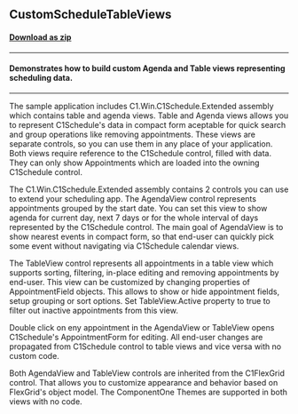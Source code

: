 ## CustomScheduleTableViews 
#### [Download as zip](https://grapecity.github.io/DownGit/#/home?url=https://github.com/GrapeCity/ComponentOne-WinForms-Samples/tree/master/NetFramework\Schedule\CS\CustomTableViews)
____
#### Demonstrates how to build custom Agenda and Table views representing scheduling data.
____
The sample application includes C1.Win.C1Schedule.Extended assembly which contains table and agenda views.
Table and Agenda views allows you to represent C1Schedule's data in compact form aceptable for quick search and group operations like removing appointments.
These views are separate controls, so you can use them in any place of your application.
Both views require reference to the C1Schedule control, filled with data.
They can only show Appointments which are loaded into the owning C1Schedule control.

The C1.Win.C1Schedule.Extended assembly contains 2 controls you can use to extend your scheduling app.
The AgendaView control represents appointments grouped by the start date. 
You can set this view to show agenda for current day, next 7 days or for the whole interval of days represented by the C1Schedule control.
The main goal of AgendaView is to show nearest events in compact form, so that end-user can quickly pick some event without navigating via C1Schedule calendar views.

The TableView control represents all appointments in a table view which supports sorting, filtering, in-place editing and removing appointments by end-user.
This view can be customized by changing properties of AppointmentField objects. This allows to show or hide appointment fields, setup grouping or sort options.
Set TableView.Active property to true to filter out inactive appointments from this view.

Double click on eny appointment in the AgendaView or TableView opens C1Schedule's AppointmentForm for editing.
All end-user changes are propagated from C1Schedule control to table views and vice versa with no custom code.

Both AgendaView and TableView controls are inherited from the C1FlexGrid control.
That allows you to customize appearance and behavior based on FlexGrid's object model.
The ComponentOne Themes are supported in both views with no code.
